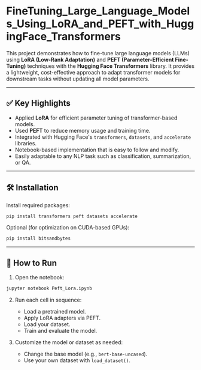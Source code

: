 
# FineTuning_Large_Language_Models_Using_LoRA_and_PEFT_with_HuggingFace_Transformers

This project demonstrates how to fine-tune large language models (LLMs) using **LoRA (Low-Rank Adaptation)** and **PEFT (Parameter-Efficient Fine-Tuning)** techniques with the **Hugging Face Transformers** library. It provides a lightweight, cost-effective approach to adapt transformer models for downstream tasks without updating all model parameters.

---

## ✅ Key Highlights

- Applied **LoRA** for efficient parameter tuning of transformer-based models.
- Used **PEFT** to reduce memory usage and training time.
- Integrated with Hugging Face's `transformers`, `datasets`, and `accelerate` libraries.
- Notebook-based implementation that is easy to follow and modify.
- Easily adaptable to any NLP task such as classification, summarization, or QA.

---

## 🛠️ Installation

Install required packages:

```bash
pip install transformers peft datasets accelerate
````

Optional (for optimization on CUDA-based GPUs):

```bash
pip install bitsandbytes
```

---

## 🚀 How to Run

1. Open the notebook:

```bash
jupyter notebook Peft_Lora.ipynb
```

2. Run each cell in sequence:

   * Load a pretrained model.
   * Apply LoRA adapters via PEFT.
   * Load your dataset.
   * Train and evaluate the model.

3. Customize the model or dataset as needed:

   * Change the base model (e.g., `bert-base-uncased`).
   * Use your own dataset with `load_dataset()`.
